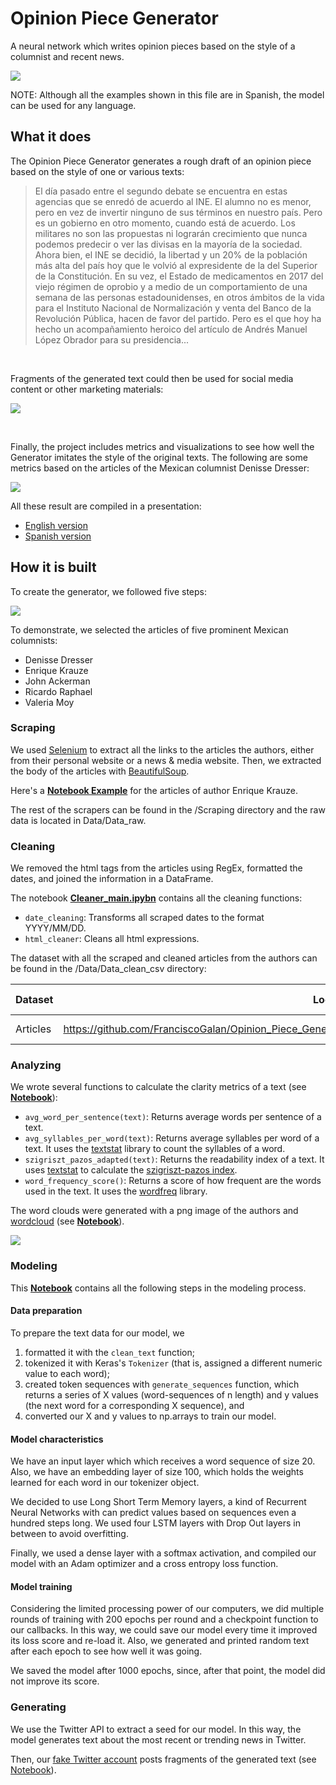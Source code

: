 # Opinion Piece Generator

A neural network which writes opinion pieces based on the style of a columnist and recent news.

![](https://github.com/FranciscoGalan/Opinion_Piece_Generator/blob/main/Media/newspaper_cover.JPG)

NOTE: Although all the examples shown in this file are in Spanish, the model can be used for any language.



## What it does

The Opinion Piece Generator generates a rough draft of an opinion piece based on the style of one or various texts:

> El día pasado entre el segundo debate se encuentra en estas agencias que se enredó de acuerdo al INE. El alumno no es menor, pero en vez de invertir ninguno de sus términos en nuestro país. Pero es un gobierno en otro momento, cuando está de acuerdo. Los militares no son las propuestas ni lograrán crecimiento que nunca podemos predecir o ver las divisas en la mayoría de la sociedad. Ahora bien, el INE se decidió, la libertad y un 20% de la población más alta del país hoy que le volvió al expresidente de la del Superior de la Constitución. En su vez, el Estado de medicamentos en 2017 del viejo régimen de oprobio y a medio de un comportamiento de una semana de las personas estadounidenses, en otros ámbitos de la vida para el Instituto Nacional de Normalización y venta del Banco de la Revolución Pública, hacen de favor del partido. Pero es el que hoy ha hecho un acompañamiento heroico del artículo de Andrés Manuel López Obrador para su presidencia...

<br/>

Fragments of the generated text could then be used for social media content or other marketing materials: 

![](https://github.com/FranciscoGalan/Opinion_Piece_Generator/blob/main/Media/dashboard_tweets.png)

<br/>

Finally, the project includes metrics and visualizations to see how well the Generator imitates the style of the original texts. The following are some metrics based on the articles of the Mexican columnist Denisse Dresser:

![](https://github.com/FranciscoGalan/Opinion_Piece_Generator/blob/main/Media/dresser_dashboard.JPG)

<!--Dashboard of Denisse Dresser-->

All these result are compiled in a presentation:

- [English version](https://docs.google.com/presentation/d/e/2PACX-1vTVM4TPNa6OdZ22WhfMQQ8K26xxAOX9WyWd9dg_BNS7Ewpo8hNM-mOuUOH-1GlZKNCRDnO4kMbf6ukK/pub?start=false&loop=false&delayms=3000)
- [Spanish version](https://docs.google.com/presentation/d/e/2PACX-1vRMJXoboPJakyBzyhlO3Myci905Xl9RMtz5xU1tDwADMYl0jUtkbl3oK_k1aBAtPsm5F6EI3dezyBko/pub?start=false&loop=false&delayms=3000)

## How it is built

To create the  generator, we followed five steps:

![](https://github.com/FranciscoGalan/Opinion_Piece_Generator/blob/main/Media/pipeline_diagram.JPG)

To demonstrate, we selected the articles of five prominent Mexican columnists: 

- Denisse Dresser
- Enrique Krauze
- John Ackerman
- Ricardo Raphael
- Valeria Moy

### Scraping 

We used [Selenium](https://selenium-python.readthedocs.io/) to extract all the links to the articles the authors, either from their personal website or a news & media website. Then, we extracted the body of the articles with [BeautifulSoup](https://www.crummy.com/software/BeautifulSoup/bs4/doc/).

Here's a [**Notebook Example**](https://nbviewer.jupyter.org/github/FranciscoGalan/Opinion_Piece_Generator/blob/main/Scraping/scraper_Enrique_Krauze.ipynb) for the articles of author Enrique Krauze.

The rest of the scrapers can be found in the /Scraping directory and the raw data is located in Data/Data_raw. 

### Cleaning

We removed the html tags from the articles using RegEx, formatted the dates, and joined the information in a DataFrame. 

The notebook **[Cleaner_main.ipybn](https://nbviewer.jupyter.org/github/FranciscoGalan/Opinion_Piece_Generator/blob/main/Cleaning/Cleaner_main.ipynb)** contains all the cleaning functions:

- `date_cleaning`: Transforms all scraped dates to the format YYYY/MM/DD.
- `html_cleaner`: Cleans all html expressions.

The dataset with all the scraped and cleaned articles from the authors can be found in the /Data/Data_clean_csv directory:

| Dataset  | Location                                                     | Date of scraping |
| -------- | ------------------------------------------------------------ | ---------------- |
| Articles | https://github.com/FranciscoGalan/Opinion_Piece_Generator/blob/main/Data/Data_clean_csv/mixed_dataframe.csv | 91-03-2021       |

### Analyzing

We wrote several functions to calculate the clarity metrics of a text (see **[Notebook](https://nbviewer.jupyter.org/github/FranciscoGalan/Opinion_Piece_Generator/blob/main/Text%20Analytics/Clarity%20metrics.ipynb)**):

- `avg_word_per_sentence(text)`: Returns average words per sentence of a text.
- `avg_syllables_per_word(text)`: Returns average syllables per word of a text. It uses the [textstat](https://pypi.org/project/textstat/) library to count the syllables of a word.
- `szigriszt_pazos_adapted(text)`: Returns the readability index of a text. It uses [textstat](https://pypi.org/project/textstat/) to calculate the [szigriszt-pazos index](https://legible.es/blog/perspicuidad-szigriszt-pazos/). 
- `word_frequency_score()`: Returns a score of how frequent are the words used in the text. It uses the [wordfreq](https://pypi.org/project/wordfreq/) library. 

The word clouds were generated with a png image of the authors and [wordcloud](https://pypi.org/project/wordcloud/) (see **[Notebook](https://nbviewer.jupyter.org/github/FranciscoGalan/Opinion_Piece_Generator/blob/main/Text%20Analytics/WordCloud%20generator.ipynb)**).

![](https://github.com/FranciscoGalan/Opinion_Piece_Generator/blob/main/Media/wordclouds.JPG)

### Modeling

This **[Notebook](https://nbviewer.jupyter.org/github/FranciscoGalan/Opinion_Piece_Generator/blob/main/Models/Notebooks/Model_generation_training.ipynb)** contains all the following steps in the modeling process. 

#### Data preparation

To prepare the text data for our model, we  

1. formatted it with the `clean_text` function;
2. tokenized it with Keras's `Tokenizer` (that is, assigned a different numeric value to each word);
3. created token sequences with `generate_sequences` function, which returns a series of X values (word-sequences of n length) and y values (the next word for a corresponding X sequence), and 
4. converted our X and y values to np.arrays to train our model. 

#### Model characteristics

We have an input layer which which receives a word sequence of size 20. Also, we have an embedding layer of size 100, which holds the weights learned for each word in our tokenizer object.

We decided to use Long Short Term Memory layers, a kind of Recurrent Neural Networks with can predict values based on sequences even a hundred steps long. We used four LSTM layers with Drop Out layers in between to avoid overfitting.

Finally, we used a dense layer with a softmax activation, and compiled our model with an Adam optimizer and a cross entropy loss function.

#### Model training

Considering the limited processing power of our computers, we did multiple rounds of training with 200 epochs per round and a checkpoint function to our callbacks. In this way, we could save our model every time it improved its loss score and re-load it. Also, we generated and printed random text after each epoch to see how well it was going. 

We saved the model after 1000 epochs, since, after that point, the model did not improve its score.

### Generating

We use the Twitter API to extract a seed for our model. In this way, the model generates text about the most recent or trending news in Twitter.

Then, our [fake Twitter account](https://twitter.com/IhLstm) posts fragments of the generated text (see [Notebook](https://nbviewer.jupyter.org/github/FranciscoGalan/Opinion_Piece_Generator/blob/main/Twitter_post/Twitter_Reforma.ipynb)).

